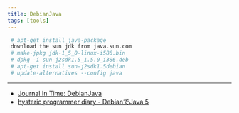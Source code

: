 ```yaml
---
title: DebianJava
tags: [tools]
---
```


```sh
 # apt-get install java-package
 download the sun jdk from java.sun.com
 # make-jpkg jdk-1_5_0-linux-i586.bin
 # dpkg -i sun-j2sdk1.5_1.5.0_i386.deb
 # apt-get install sun-j2sdk1.5debian
 # update-alternatives --config java
```

----

* [Journal In Time: DebianJava](http://shugo.net/jit/20041002.html#p01)
* [hysteric programmer diary - DebianでJava 5](http://www.sgtpepper.net/hyspro/diary/20041005.html#p01)
